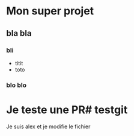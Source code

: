 # Mon super projet

## bla bla

### bli
- titit
- toto

### blo blo

# Je teste une PR# testgit

Je suis alex et je modifie le fichier 